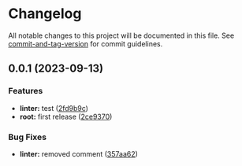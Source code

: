 # Changelog

All notable changes to this project will be documented in this file. See [commit-and-tag-version](https://github.com/absolute-version/commit-and-tag-version) for commit guidelines.

## 0.0.1 (2023-09-13)


### Features

* **linter:** test ([2fd9b9c](https://github.com/mrmilu/schema_data_loader/commit/2fd9b9c52a5d6bd63e5749fd23a86cd964062d7f))
* **root:** first release ([2ce9370](https://github.com/mrmilu/schema_data_loader/commit/2ce9370e47a6cfcd34ff8f2a8414e66a25b212c3))


### Bug Fixes

* **linter:** removed comment ([357aa62](https://github.com/mrmilu/schema_data_loader/commit/357aa6270661c8b3d59afb22f943dfe3fe266170))
